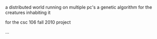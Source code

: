 a distributed world running on multiple pc's
a genetic algorithm for the creatures inhabiting it

for the csc 106 fall 2010 project

...